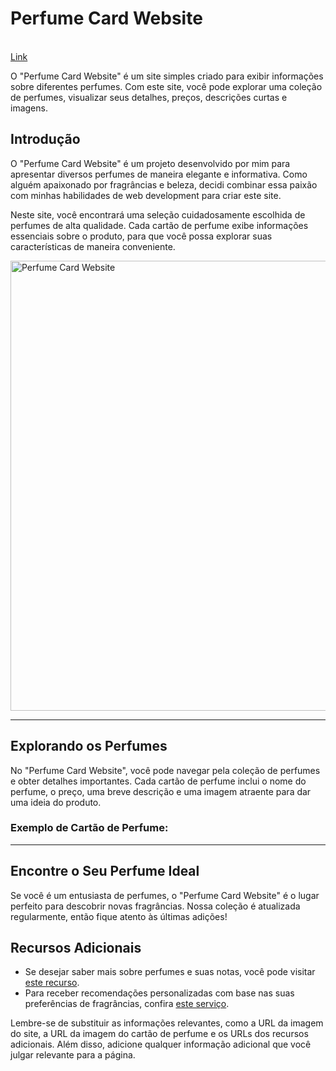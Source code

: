 <h1>Perfume Card Website</h1>

</br><a href="https://card-perfume-2.netlify.app/">Link</a>

O "Perfume Card Website" é um site simples criado para exibir informações sobre diferentes perfumes. Com este site, você pode explorar uma coleção de perfumes, visualizar seus detalhes, preços, descrições curtas e imagens.

<h2>Introdução</h2>
<p>O "Perfume Card Website" é um projeto desenvolvido por mim para apresentar diversos perfumes de maneira elegante e informativa. Como alguém apaixonado por fragrâncias e beleza, decidi combinar essa paixão com minhas habilidades de web development para criar este site.</p>

<p>Neste site, você encontrará uma seleção cuidadosamente escolhida de perfumes de alta qualidade. Cada cartão de perfume exibe informações essenciais sobre o produto, para que você possa explorar suas características de maneira conveniente.</p>

<img align="center" alt="Perfume Card Website" height="720" width="1280" src="https://i.imgur.com/a0FGkj6.png">

<hr>

<h2>Explorando os Perfumes</h2>
<p>No "Perfume Card Website", você pode navegar pela coleção de perfumes e obter detalhes importantes. Cada cartão de perfume inclui o nome do perfume, o preço, uma breve descrição e uma imagem atraente para dar uma ideia do produto.</p>

<h3>Exemplo de Cartão de Perfume:</h3>

<hr>

<h2>Encontre o Seu Perfume Ideal</h2>
<p>Se você é um entusiasta de perfumes, o "Perfume Card Website" é o lugar perfeito para descobrir novas fragrâncias. Nossa coleção é atualizada regularmente, então fique atento às últimas adições!</p>

<h2>Recursos Adicionais</h2>
<ul>
  <li>Se desejar saber mais sobre perfumes e suas notas, você pode visitar <a href="url_para_recurso_sobre_perfumes">este recurso</a>.</li>
  <li>Para receber recomendações personalizadas com base nas suas preferências de fragrâncias, confira <a href="url_para_recurso_de_recomendacoes">este serviço</a>.</li>
</ul>

Lembre-se de substituir as informações relevantes, como a URL da imagem do site, a URL da imagem do cartão de perfume e os URLs dos recursos adicionais. Além disso, adicione qualquer informação adicional que você julgar relevante para a página.
